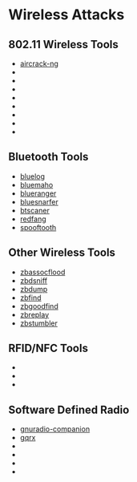 # Wireless Attacks

802.11 Wireless Tools
---------------------
* [aircrack-ng](../tools/_template.md)
* [](../tools/_template.md)
* [](../tools/_template.md)
* [](../tools/_template.md)
* [](../tools/_template.md)
* [](../tools/_template.md)
* [](../tools/_template.md)
* [](../tools/_template.md)
* [](../tools/_template.md)

Bluetooth Tools
---------------------

* [bluelog](../tools/_template.md)
* [bluemaho](../tools/_template.md)
* [blueranger](../tools/_template.md)
* [bluesnarfer](../tools/_template.md)
* [btscaner](../tools/_template.md)
* [redfang](../tools/_template.md)
* [spooftooth](../tools/_template.md)

Other Wireless Tools
---------------------

* [zbassocflood](../tools/_template.md)
* [zbdsniff](../tools/_template.md)
* [zbdump](../tools/_template.md)
* [zbfind](../tools/_template.md)
* [zbgoodfind](../tools/_template.md)
* [zbreplay](../tools/_template.md)
* [zbstumbler](../tools/_template.md)



RFID/NFC Tools
---------------------

* [](../tools/_template.md)
* [](../tools/_template.md)
* [](../tools/_template.md)


Software Defined Radio
----------------------

* [gnuradio-companion](../tools/gnu-radio-companion.md)
* [gqrx](../tools/gqrx.md)
* [](../tools/_template.md)
* [](../tools/_template.md)
* [](../tools/_template.md)
* [](../tools/_template.md)

